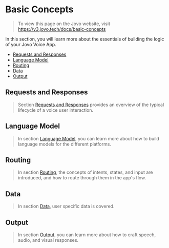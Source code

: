 # Basic Concepts

> To view this page on the Jovo website, visit https://v3.jovo.tech/docs/basic-concepts

In this section, you will learn more about the essentials of building the logic of your Jovo Voice App.

- [Requests and Responses](#requests-and-responses)
- [Language Model](#language-model)
- [Routing](#routing)
- [Data](#data)
- [Output](#output)

## Requests and Responses

> Section [Requests and Responses](./requests-responses './requests-responses') provides an overview of the typical lifecycle of a voice user interaction.

## Language Model

> In section [Language Model](./model './model'), you can learn more about how to build language models for the different platforms.

## Routing

> In section [Routing](./routing './routing'), the concepts of intents, states, and input are introduced, and how to route through them in the app's flow.

## Data

> In section [Data](./data, './data'), user specific data is covered.

## Output

> In section [Output](./output './output'), you can learn more about how to craft speech, audio, and visual responses.

<!--[metadata]: {"description": "Find out how to build voice app logic with the Jovo Framework",
		        "route": "basic-concepts"}-->
